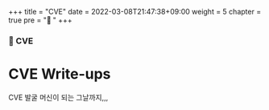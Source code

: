 +++
title = "CVE"
date = 2022-03-08T21:47:38+09:00
weight = 5
chapter = true
pre = "<b>🤠 </b>"
+++

### 🤠 CVE

# CVE Write-ups

CVE 발굴 머신이 되는 그날까지,,,